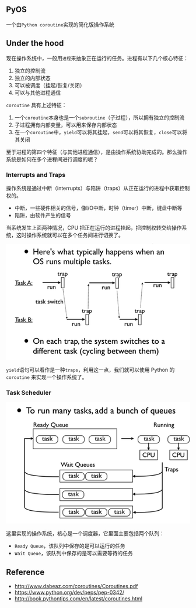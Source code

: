 ## PyOS

一个由`Python coroutine`实现的简化版操作系统

## Under the hood

现在操作系统中，一般用`进程`来抽象正在运行的任务。进程有以下几个核心特征：

1. 独立的控制流
2. 独立的内部状态
3. 可以被调度（挂起/恢复/关闭）
4. 可以与其他进程通信

`coroutine` 具有上述特征：

1. 一个`coroutine`本身也是一个`subroutine`（子过程），所以拥有独立的控制流
2. 子过程拥有内部变量，可以用来保存内部状态
3. 在一个`coroutine`中，`yield`可以将其挂起，`send`可以将其恢复，`close`可以将其关闭

至于进程的第四个特征（与其他进程通信），是由操作系统协助完成的。那么操作系统是如何在多个进程间进行调度的呢？

### Interrupts and Traps

操作系统是通过中断（interrupts）与陷阱（traps）从正在运行的进程中获取控制权的。

- 中断，一些硬件相关的信号，像I/O中断，时钟（timer）中断，键盘中断等
- 陷阱，由软件产生的信号

当系统发生上面两种情况，CPU 把正在运行的进程挂起，把控制权转交给操作系统，这时操作系统就可以在多个任务间进行切换了。

![Task Switching](./img/task_switching.png)

`yield`语句可以看作是一种`traps`，利用这一点，我们就可以使用 Python 的 `coroutine` 来实现一个操作系统了。

### Task Scheduler

![Task Scheduler](./img/task_scheduling.png)

这里实现的操作系统，核心是一个调度器，它里面主要包括两个队列：

- `Ready Queue`，该队列中保存的是可以运行的任务
- `Wait Queue`，该队列中保存的是可以需要等待的任务

## Reference

- http://www.dabeaz.com/coroutines/Coroutines.pdf
- https://www.python.org/dev/peps/pep-0342/
- http://book.pythontips.com/en/latest/coroutines.html
